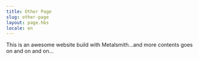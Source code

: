 ```yaml
---
title: Other Page
slug: other-page
layout: page.hbs
locale: en
---
```

This is an awesome website build with Metalsmith...and more contents goes on and on and on...